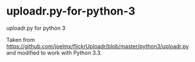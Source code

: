 uploadr.py-for-python-3
=======================

uploadr.py for python 3

Taken from <https://github.com/joelmx/flickrUploadr/blob/master/python3/uploadr.py> 
and modified to work with Python 3.3.
